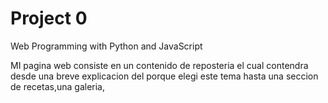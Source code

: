 # Project 0

Web Programming with Python and JavaScript

MI pagina web consiste en un contenido de reposteria
el cual contendra desde una breve explicacion del porque
elegi este tema hasta una seccion de recetas,una galeria,

